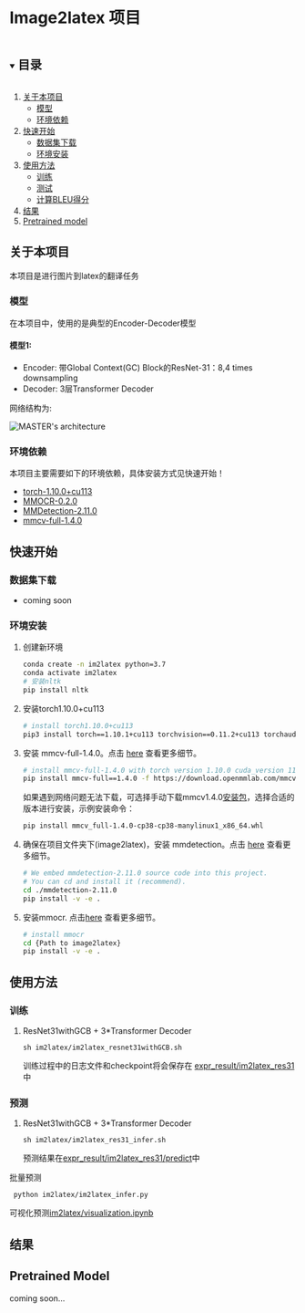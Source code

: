   <h1 align="left">Image2latex 项目</h1>




<!-- TABLE OF CONTENTS -->

<details open="open">
  <summary><h2 style="display: inline-block">目录</h2></summary>
  <ol>
    <li>
      <a href="# 关于本项目">关于本项目</a>
      <ul>
        <li><a href="####模型">模型</a></li>
        <li><a href="# 环境依赖">环境依赖</a></li>
      </ul>
    </li>
    <li>
      <a href="#快速开始">快速开始</a>
      <ul>
        <li><a href="#先决条件">数据集下载</a></li>
        <li><a href="#安装">环境安装</a></li>
      </ul>
    </li>
    <li>
      <a href="##使用方法">使用方法</a>
      <ul>
        <li><a href="#训练">训练</a></li>
        <li><a href="#测试<">测试</a></li>
        <li><a href="#计算BLEU得分">计算BLEU得分</a></li>
      </ul>
     </li>
    <li><a href="#结果">结果</a></li>
    <li><a href="#pretrained-model">Pretrained model</a></li>
  </ol>
</details>






<!-- 关于本项目 -->

## 关于本项目
本项目是进行图片到latex的翻译任务


### 模型
在本项目中，使用的是典型的Encoder-Decoder模型

#### 模型1:
- Encoder: 带Global Context(GC) Block的ResNet-31：8,4 times downsampling
- Decoder: 3层Transformer Decoder

网络结构为:

![MASTER's architecture](./imgs/Master.png)


### 环境依赖

本项目主要需要如下的环境依赖，具体安装方式见快速开始！
* [torch-1.10.0+cu113](https://pytorch.org/get-started/locally/)
* [MMOCR-0.2.0](https://github.com/open-mmlab/mmocr/tree/v0.2.0)
* [MMDetection-2.11.0](https://github.com/open-mmlab/mmdetection/tree/v2.11.0)
* [mmcv-full-1.4.0](https://github.com/open-mmlab/mmcv/tree/v1.4.0)



<!-- 环境安装 -->

## 快速开始

### 数据集下载

+ coming soon
### 环境安装

1. 创建新环境
   ```sh
   conda create -n im2latex python=3.7
   conda activate im2latex
   # 安装nltk
   pip install nltk
   ```

2. 安装torch1.10.0+cu113
   ```sh
   # install torch1.10.0+cu113
   pip3 install torch==1.10.1+cu113 torchvision==0.11.2+cu113 torchaudio==0.10.1+cu113 -f https://download.pytorch.org/whl/cu113/torch_stable.html
   ```

3. 安装 mmcv-full-1.4.0。点击 [here](https://github.com/open-mmlab/mmcv) 查看更多细节。

   ```sh
   # install mmcv-full-1.4.0 with torch version 1.10.0 cuda_version 11.3
   pip install mmcv-full==1.4.0 -f https://download.openmmlab.com/mmcv/dist/cu113/torch1.10.0/index.html
   ```
   如果遇到网络问题无法下载，可选择手动下载mmcv1.4.0[安装包](https://disk.pku.edu.cn:443/link/B08D90D89CA352CCBB99D40E9B0E7A0E)，选择合适的版本进行安装，示例安装命令：
   ```sh
   pip install mmcv_full-1.4.0-cp38-cp38-manylinux1_x86_64.whl
   ```
   
4. 确保在项目文件夹下(image2latex)，安装 mmdetection。点击 [here](https://github.com/open-mmlab/mmdetection/blob/v2.11.0/docs/get_started.md) 查看更多细节。
   
   ```sh
   # We embed mmdetection-2.11.0 source code into this project.
   # You can cd and install it (recommend).
   cd ./mmdetection-2.11.0
   pip install -v -e .
   ```
   
5. 安装mmocr. 点击[here](https://github.com/open-mmlab/mmocr/blob/main/docs/install.md) 查看更多细节。

   ```sh
   # install mmocr
   cd {Path to image2latex}
   pip install -v -e .
   ```






<!-- USAGE EXAMPLES -->

## 使用方法

### 训练

1. ResNet31withGCB + 3\*Transformer Decoder
   ```shell
   sh im2latex/im2latex_resnet31withGCB.sh
   ```

   训练过程中的日志文件和checkpoint将会保存在 [expr_result/im2latex_res31](expr_result/im2latex_res31) 中

### 预测

1. ResNet31withGCB + 3\*Transformer Decoder

   ```shell
   sh im2latex/im2latex_res31_infer.sh
   ```

   预测结果在[expr_result/im2latex_res31/predict](expr_result/im2latex_res31/predict)中

  批量预测
  ```shell
   python im2latex/im2latex_infer.py
  ```

  可视化预测[im2latex/visualization.ipynb](im2latex/visualization.ipynb)

<!-- Result -->

## 结果




<!-- Pretrain Model -->

## Pretrained Model
coming soon...













